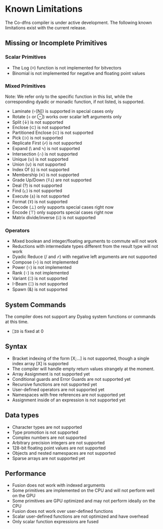 ﻿# Known Limitations

The Co-dfns compiler is under active development. The following known
limitations exist with the current release.

## Missing or Incomplete Primitives

### Scalar Primitives

* The Log (⍟) function is not implemented for bitvectors
* Binomial is not implemented for negative and floating point values

### Mixed Primitives

Note: We refer only to the specific function in this list, while the 
corresponding dyadic or monadic function, if not listed, is supported.

* Laminate (⍪[N]) is supported in special cases only
* Rotate (⌽ or ⊖) works over scalar left arguments only
* Split (↓) is not supported
* Enclose (⊂) is not supported
* Partitioned Enclose (⊂) is not supported
* Pick (⊃) is not supported
* Replicate First (⌿) is not supported
* Expand (\ and ⍀) is not supported
* Intersection (∩) is not supported
* Unique (∪) is not supported
* Union (∪) is not supported
* Index Of (⍳) is not supported
* Membership (∊) is not supported
* Grade Up/Down (⍒⍋) are not supported
* Deal (?) is not supported
* Find (⍷) is not supported
* Execute (⍎) is not supported
* Format (⍕) is not supported
* Decode (⊥) only supports special cases right now
* Encode (⊤) only supports special cases right now
* Matrix divide/inverse (⌹) is not supported

### Operators

* Mixed boolean and integer/floating arguments to commute will not work
* Reductions with intermediate types different from the result type will not work
* Dyadic Reduce (/ and ⌿) with negative left arguments are not supported
* Compose (∘) is not implemented
* Power (⍣) is not implemented
* Rank (⍤) is not implemented
* Variant (⍠) is not supported
* I-Beam (⌶) is not supported
* Spawn (&) is not supported

## System Commands

The compiler does not support any Dyalog system functions or commands 
at this time.

* `⎕IO` is fixed at 0

## Syntax

* Bracket indexing of the form [X;...] is not supported, 
  though a single index array [X] is supported
* The compiler will handle empty return values strangely at the moment.
* Array Assignment is not supported yet
* Conditional guards and Error Guards are not supported yet
* Recursive functions are not supported yet
* User-defined operators are not supported yet
* Namespaces with free references are not supported yet
* Assignment inside of an expression is not supported yet

## Data types

* Character types are not supported
* Type promotion is not supported
* Complex numbers are not supported
* Arbitrary precision integers are not supported
* 128-bit floating point values are not supported
* Objects and nested namespaces are not supported
* Sparse arrays are not supported yet

## Performance

* Fusion does not work with indexed arguments
* Some primitives are implemented on the CPU and will not perform well on the GPU
* Some primitives are GPU optimized and may not perform ideally on the CPU
* Fusion does not work over user-defined functions
* Scalar user-defined functions are not optimized and have overhead
* Only scalar function expressions are fused
